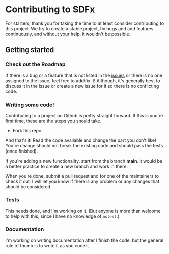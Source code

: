 # Contributing to SDFx

For starters, thank you for taking the time to at least consider contributing to this project. We try to create a stable project, fix bugs and add features continuously, and without your help, it wouldn't be possible.

## Getting started

### Check out the Roadmap

If there is a bug or a feature that is not listed in the [issues](https://github.com/simplexidev/sdfx/issues) or there is no one assigned to the issue, feel free to add/fix it! Although, it's generally best to discuss it in the issue or create a new issue for it so there is no confilcting code.

### Writing some code!

Contributing to a project on Github is pretty straight forward. If this is you're first time, these are the steps you should take.

- Fork this repo.

And that's it! Read the code available and change the part you don't like! You're change should not break the existing code and should pass the tests (once finished).

If you're adding a new functionality, start from the branch **main**. It would be a better practice to create a new branch and work in there.

When you're done, submit a pull request and for one of the maintainers to check it out. I will let you know if there is any problem or any changes that should be considered.

### Tests

This needs done, and I'm working on it. (But anyone is more than welcome to help with this, since I have no knowledge of `mstest`.)

### Documentation

I'm working on writing documentation after I finish the code, but the general rule of thumb is to write it as you code it.